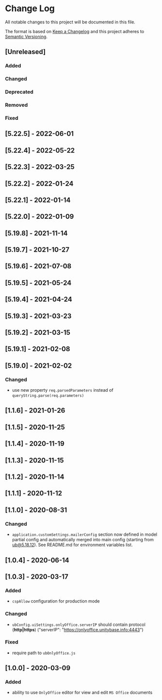 # Change Log
All notable changes to this project will be documented in this file.

The format is based on [Keep a Changelog](http://keepachangelog.com/)
and this project adheres to [Semantic Versioning](http://semver.org/).

## [Unreleased]
### Added

### Changed

### Deprecated

### Removed

### Fixed

## [5.22.5] - 2022-06-01
## [5.22.4] - 2022-05-22
## [5.22.3] - 2022-03-25
## [5.22.2] - 2022-01-24
## [5.22.1] - 2022-01-14
## [5.22.0] - 2022-01-09
## [5.19.8] - 2021-11-14
## [5.19.7] - 2021-10-27
## [5.19.6] - 2021-07-08
## [5.19.5] - 2021-05-24
## [5.19.4] - 2021-04-24
## [5.19.3] - 2021-03-23
## [5.19.2] - 2021-03-15
## [5.19.1] - 2021-02-08
## [5.19.0] - 2021-02-02
### Changed
 - use new property `req.parsedParameters` instead of `queryString.parse(req.parameters)`

## [1.1.6] - 2021-01-26
## [1.1.5] - 2020-11-25
## [1.1.4] - 2020-11-19
## [1.1.3] - 2020-11-15
## [1.1.2] - 2020-11-14
## [1.1.1] - 2020-11-12
## [1.1.0] - 2020-08-31
### Changed
 - `application.customSettings.mailerConfig` section now defined in model partial config
 and automatically merged into main config (starting from ub@5.18.12). See README.md for 
 environment variables list.

## [1.0.4] - 2020-06-14
## [1.0.3] - 2020-03-17
### Added
- `cspAllow` configuration for production mode 

### Changed
- `ubConfig.uiSettings.onlyOffice.serverIP` should contain protocol (**http|https**)
 ("serverIP": "https://onlyoffice.unitybase.info:4443")

### Fixed
- require path to `ubOnlyOffice.js`

## [1.0.0] - 2020-03-09
### Added
- ability to use `OnlyOffice` editor for view and edit `MS Office` documents